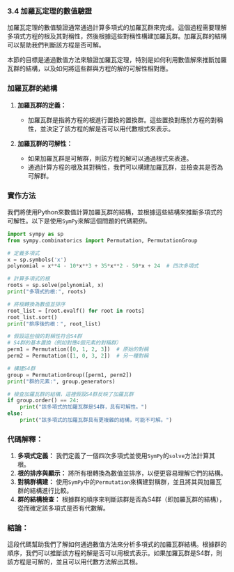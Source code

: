 ### 3.4 加羅瓦定理的數值驗證

加羅瓦定理的數值驗證通常通過計算多項式的加羅瓦群來完成。這個過程需要理解多項式方程的根及其對稱性，然後根據這些對稱性構建加羅瓦群。加羅瓦群的結構可以幫助我們判斷該方程是否可解。

本節的目標是通過數值方法來驗證加羅瓦定理，特別是如何利用數值解來推斷加羅瓦群的結構，以及如何將這些群與方程的解的可解性相對應。

### 加羅瓦群的結構

1. **加羅瓦群的定義：**
   - 加羅瓦群是指將方程的根進行置換的置換群。這些置換對應於方程的對稱性，並決定了該方程的解是否可以用代數根式來表示。
   
2. **加羅瓦群的可解性：**
   - 如果加羅瓦群是可解群，則該方程的解可以通過根式來表達。
   - 通過計算方程的根及其對稱性，我們可以構建加羅瓦群，並檢查其是否為可解群。

### 實作方法

我們將使用Python來數值計算加羅瓦群的結構，並根據這些結構來推斷多項式的可解性。以下是使用`SymPy`來解這個問題的代碼範例。

```python
import sympy as sp
from sympy.combinatorics import Permutation, PermutationGroup

# 定義多項式
x = sp.symbols('x')
polynomial = x**4 - 10*x**3 + 35*x**2 - 50*x + 24  # 四次多項式

# 計算多項式的根
roots = sp.solve(polynomial, x)
print("多項式的根:", roots)

# 將根轉換為數值並排序
root_list = [root.evalf() for root in roots]
root_list.sort()
print("排序後的根：", root_list)

# 假設這些根的對稱性符合S4群
# S4群的基本置換（例如對應4個元素的對稱群）
perm1 = Permutation([0, 1, 2, 3])  # 原始的對稱
perm2 = Permutation([1, 0, 3, 2])  # 另一種對稱

# 構建S4群
group = PermutationGroup([perm1, perm2])
print("群的元素:", group.generators)

# 檢查加羅瓦群的結構，這裡假設S4群反映了加羅瓦群
if group.order() == 24:
    print("該多項式的加羅瓦群是S4群，具有可解性。")
else:
    print("該多項式的加羅瓦群具有更複雜的結構，可能不可解。")
```

### 代碼解釋：
1. **多項式定義：** 我們定義了一個四次多項式並使用`SymPy`的`solve`方法計算其根。
2. **根的排序與顯示：** 將所有根轉換為數值並排序，以便更容易理解它們的結構。
3. **對稱群構建：** 使用`SymPy`中的`Permutation`來構建對稱群，並且將其與加羅瓦群的結構進行比較。
4. **群的結構檢查：** 根據群的順序來判斷該群是否為S4群（即加羅瓦群的結構），從而確定該多項式是否有代數解。

### 結論：
這段代碼幫助我們了解如何通過數值方法來分析多項式的加羅瓦群結構。根據群的順序，我們可以推斷該方程的解是否可以用根式表示。如果加羅瓦群是S4群，則該方程是可解的，並且可以用代數方法解出其根。